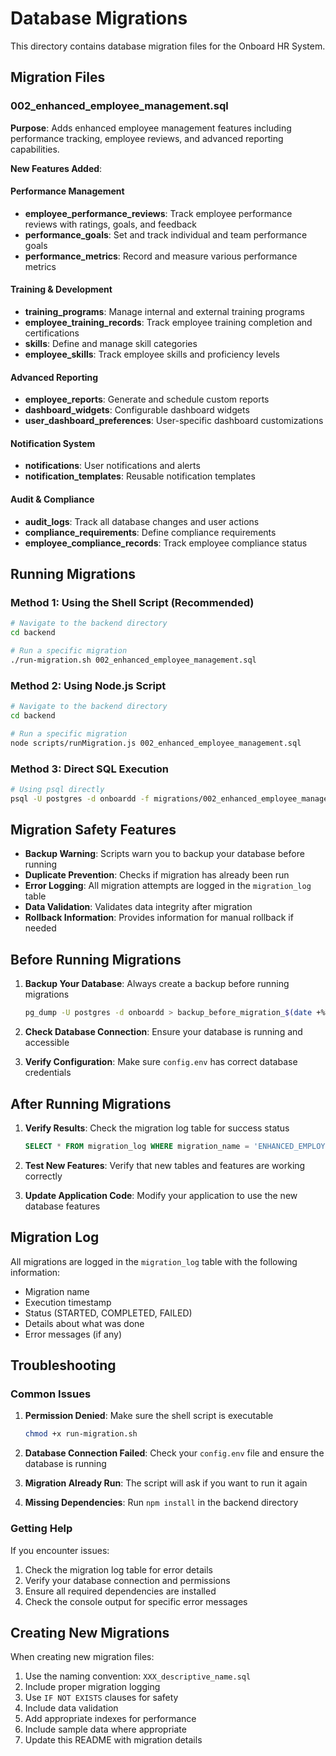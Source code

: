 # Database Migrations

This directory contains database migration files for the Onboard HR System.

## Migration Files

### 002_enhanced_employee_management.sql

**Purpose**: Adds enhanced employee management features including performance tracking, employee reviews, and advanced reporting capabilities.

**New Features Added**:

#### Performance Management
- **employee_performance_reviews**: Track employee performance reviews with ratings, goals, and feedback
- **performance_goals**: Set and track individual and team performance goals
- **performance_metrics**: Record and measure various performance metrics

#### Training & Development
- **training_programs**: Manage internal and external training programs
- **employee_training_records**: Track employee training completion and certifications
- **skills**: Define and manage skill categories
- **employee_skills**: Track employee skills and proficiency levels

#### Advanced Reporting
- **employee_reports**: Generate and schedule custom reports
- **dashboard_widgets**: Configurable dashboard widgets
- **user_dashboard_preferences**: User-specific dashboard customizations

#### Notification System
- **notifications**: User notifications and alerts
- **notification_templates**: Reusable notification templates

#### Audit & Compliance
- **audit_logs**: Track all database changes and user actions
- **compliance_requirements**: Define compliance requirements
- **employee_compliance_records**: Track employee compliance status

## Running Migrations

### Method 1: Using the Shell Script (Recommended)

```bash
# Navigate to the backend directory
cd backend

# Run a specific migration
./run-migration.sh 002_enhanced_employee_management.sql
```

### Method 2: Using Node.js Script

```bash
# Navigate to the backend directory
cd backend

# Run a specific migration
node scripts/runMigration.js 002_enhanced_employee_management.sql
```

### Method 3: Direct SQL Execution

```bash
# Using psql directly
psql -U postgres -d onboardd -f migrations/002_enhanced_employee_management.sql
```

## Migration Safety Features

- **Backup Warning**: Scripts warn you to backup your database before running
- **Duplicate Prevention**: Checks if migration has already been run
- **Error Logging**: All migration attempts are logged in the `migration_log` table
- **Data Validation**: Validates data integrity after migration
- **Rollback Information**: Provides information for manual rollback if needed

## Before Running Migrations

1. **Backup Your Database**: Always create a backup before running migrations
   ```bash
   pg_dump -U postgres -d onboardd > backup_before_migration_$(date +%Y%m%d_%H%M%S).sql
   ```

2. **Check Database Connection**: Ensure your database is running and accessible

3. **Verify Configuration**: Make sure `config.env` has correct database credentials

## After Running Migrations

1. **Verify Results**: Check the migration log table for success status
   ```sql
   SELECT * FROM migration_log WHERE migration_name = 'ENHANCED_EMPLOYEE_MANAGEMENT_MIGRATION';
   ```

2. **Test New Features**: Verify that new tables and features are working correctly

3. **Update Application Code**: Modify your application to use the new database features

## Migration Log

All migrations are logged in the `migration_log` table with the following information:
- Migration name
- Execution timestamp
- Status (STARTED, COMPLETED, FAILED)
- Details about what was done
- Error messages (if any)

## Troubleshooting

### Common Issues

1. **Permission Denied**: Make sure the shell script is executable
   ```bash
   chmod +x run-migration.sh
   ```

2. **Database Connection Failed**: Check your `config.env` file and ensure the database is running

3. **Migration Already Run**: The script will ask if you want to run it again

4. **Missing Dependencies**: Run `npm install` in the backend directory

### Getting Help

If you encounter issues:
1. Check the migration log table for error details
2. Verify your database connection and permissions
3. Ensure all required dependencies are installed
4. Check the console output for specific error messages

## Creating New Migrations

When creating new migration files:

1. Use the naming convention: `XXX_descriptive_name.sql`
2. Include proper migration logging
3. Use `IF NOT EXISTS` clauses for safety
4. Include data validation
5. Add appropriate indexes for performance
6. Include sample data where appropriate
7. Update this README with migration details
